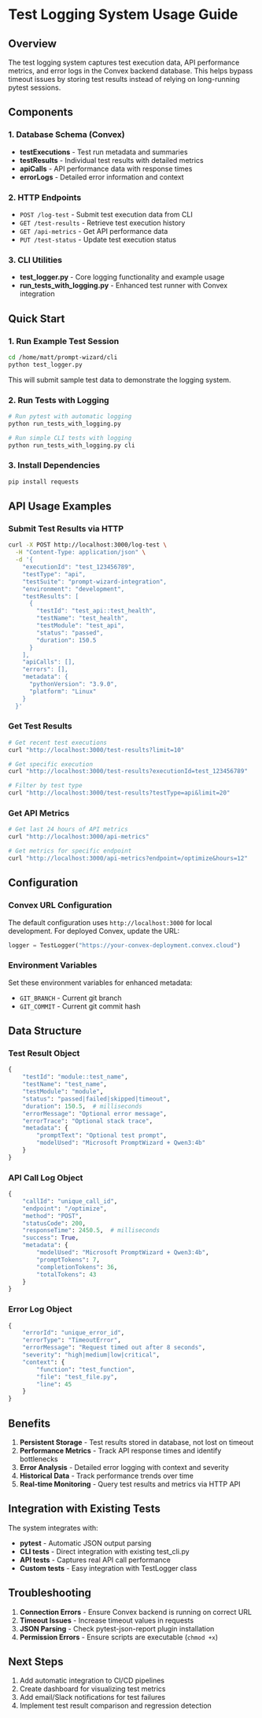 # Test Logging System Usage Guide

## Overview

The test logging system captures test execution data, API performance metrics, and error logs in the Convex backend database. This helps bypass timeout issues by storing test results instead of relying on long-running pytest sessions.

## Components

### 1. Database Schema (Convex)

- **testExecutions** - Test run metadata and summaries
- **testResults** - Individual test results with detailed metrics
- **apiCalls** - API performance data with response times
- **errorLogs** - Detailed error information and context

### 2. HTTP Endpoints

- `POST /log-test` - Submit test execution data from CLI
- `GET /test-results` - Retrieve test execution history
- `GET /api-metrics` - Get API performance data
- `PUT /test-status` - Update test execution status

### 3. CLI Utilities

- **test_logger.py** - Core logging functionality and example usage
- **run_tests_with_logging.py** - Enhanced test runner with Convex integration

## Quick Start

### 1. Run Example Test Session

```bash
cd /home/matt/prompt-wizard/cli
python test_logger.py
```

This will submit sample test data to demonstrate the logging system.

### 2. Run Tests with Logging

```bash
# Run pytest with automatic logging
python run_tests_with_logging.py

# Run simple CLI tests with logging
python run_tests_with_logging.py cli
```

### 3. Install Dependencies

```bash
pip install requests
```

## API Usage Examples

### Submit Test Results via HTTP

```bash
curl -X POST http://localhost:3000/log-test \
  -H "Content-Type: application/json" \
  -d '{
    "executionId": "test_123456789",
    "testType": "api",
    "testSuite": "prompt-wizard-integration",
    "environment": "development",
    "testResults": [
      {
        "testId": "test_api::test_health",
        "testName": "test_health",
        "testModule": "test_api",
        "status": "passed",
        "duration": 150.5
      }
    ],
    "apiCalls": [],
    "errors": [],
    "metadata": {
      "pythonVersion": "3.9.0",
      "platform": "Linux"
    }
  }'
```

### Get Test Results

```bash
# Get recent test executions
curl "http://localhost:3000/test-results?limit=10"

# Get specific execution
curl "http://localhost:3000/test-results?executionId=test_123456789"

# Filter by test type
curl "http://localhost:3000/test-results?testType=api&limit=20"
```

### Get API Metrics

```bash
# Get last 24 hours of API metrics
curl "http://localhost:3000/api-metrics"

# Get metrics for specific endpoint
curl "http://localhost:3000/api-metrics?endpoint=/optimize&hours=12"
```

## Configuration

### Convex URL Configuration

The default configuration uses `http://localhost:3000` for local development. For deployed Convex, update the URL:

```python
logger = TestLogger("https://your-convex-deployment.convex.cloud")
```

### Environment Variables

Set these environment variables for enhanced metadata:

- `GIT_BRANCH` - Current git branch
- `GIT_COMMIT` - Current git commit hash

## Data Structure

### Test Result Object

```python
{
    "testId": "module::test_name",
    "testName": "test_name",
    "testModule": "module",
    "status": "passed|failed|skipped|timeout",
    "duration": 150.5,  # milliseconds
    "errorMessage": "Optional error message",
    "errorTrace": "Optional stack trace",
    "metadata": {
        "promptText": "Optional test prompt",
        "modelUsed": "Microsoft PromptWizard + Qwen3:4b"
    }
}
```

### API Call Log Object

```python
{
    "callId": "unique_call_id",
    "endpoint": "/optimize",
    "method": "POST",
    "statusCode": 200,
    "responseTime": 2450.5,  # milliseconds
    "success": True,
    "metadata": {
        "modelUsed": "Microsoft PromptWizard + Qwen3:4b",
        "promptTokens": 7,
        "completionTokens": 36,
        "totalTokens": 43
    }
}
```

### Error Log Object

```python
{
    "errorId": "unique_error_id",
    "errorType": "TimeoutError",
    "errorMessage": "Request timed out after 8 seconds",
    "severity": "high|medium|low|critical",
    "context": {
        "function": "test_function",
        "file": "test_file.py",
        "line": 45
    }
}
```

## Benefits

1. **Persistent Storage** - Test results stored in database, not lost on timeout
2. **Performance Metrics** - Track API response times and identify bottlenecks
3. **Error Analysis** - Detailed error logging with context and severity
4. **Historical Data** - Track performance trends over time
5. **Real-time Monitoring** - Query test results and metrics via HTTP API

## Integration with Existing Tests

The system integrates with:

- **pytest** - Automatic JSON output parsing
- **CLI tests** - Direct integration with existing test_cli.py
- **API tests** - Captures real API call performance
- **Custom tests** - Easy integration with TestLogger class

## Troubleshooting

1. **Connection Errors** - Ensure Convex backend is running on correct URL
2. **Timeout Issues** - Increase timeout values in requests
3. **JSON Parsing** - Check pytest-json-report plugin installation
4. **Permission Errors** - Ensure scripts are executable (`chmod +x`)

## Next Steps

1. Add automatic integration to CI/CD pipelines
2. Create dashboard for visualizing test metrics
3. Add email/Slack notifications for test failures
4. Implement test result comparison and regression detection

